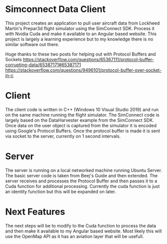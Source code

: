 ﻿# Simconnect Data Client
This project creates an application to pull user aircraft data from Lockheed Martin's Prepar3d flight simulator using the SimConnect SDK.
Process it with Nvidia Cuda and make it available to an Angular based website. This project is largely a learning experience but to my knowledge there is no similar software out there.

Huge thanks to these two posts for helping out with Protocol Buffers and Sockets
https://stackoverflow.com/questions/65367111/protocol-buffer-corrupting-data/65387171#65387171
https://stackoverflow.com/questions/9496101/protocol-buffer-over-socket-in-c

# Client
The client code is written in C++ (Windows 10 Visual Studio 2019) and run on the same machine running the flight simulator. 
The SimConnect code is largely based on the DataHarvester example from the SimConnect SDK. 
Once data on the user object is captured from the simulator it is encoded using Google's Protocol Buffers.
Once the protocol buffer is made it is sent via socket to the server, currently on 1 second intervals.

# Server
The server is running on a local networked machine running Ubuntu Server. The basic server code is taken from Beej's Guide and then extended.
The server receives and processes the Protocol Buffer and then passes it to a Cuda function for additional processing.
Currently the cuda function is just an identity function but this will be expanded on later.

# Next Features
The next steps will be to modify to the Cuda function to process the data and then make it available to my Angular based website.
Most likely this will use the OpenMap API as it has an aviation layer that will be usefull.
